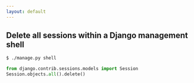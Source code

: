 ```yaml
---
layout: default
---
```


## Delete all sessions within a Django management shell


~~~bash
$ ./manage.py shell
~~~

~~~python
from django.contrib.sessions.models import Session
Session.objects.all().delete()
~~~
